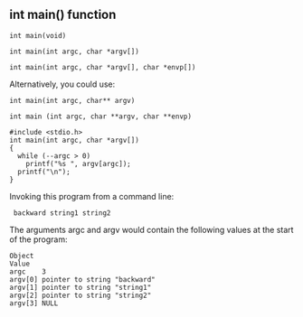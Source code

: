 ## int main() function

```
int main(void)

int main(int argc, char *argv[])

int main(int argc, char *argv[], char *envp[])
```
Alternatively, you could use:
```
int main(int argc, char** argv)

int main (int argc, char **argv, char **envp)
```

```
#include <stdio.h>
int main(int argc, char *argv[])
{
  while (--argc > 0)
    printf("%s ", argv[argc]);
  printf("\n"); 
}
```
Invoking this program from a command line:
  
     backward string1 string2
   
The arguments argc and argv would contain the following values at the start of the program:
```
Object
Value
argc	3
argv[0]	pointer to string "backward"
argv[1]	pointer to string "string1"
argv[2]	pointer to string "string2"
argv[3]	NULL
```
